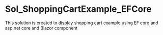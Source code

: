 # Sol_ShoppingCartExample_EFCore
This solution is created to display shopping cart example using EF core and asp.net core and Blazor component
